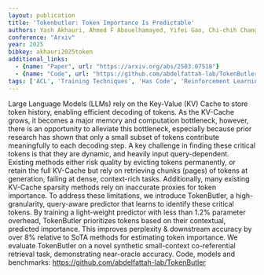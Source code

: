 ```yaml
---
layout: publication
title: 'Tokenbutler: Token Importance Is Predictable'
authors: Yash Akhauri, Ahmed F Abouelhamayed, Yifei Gao, Chi-chih Chang, Nilesh Jain, Mohamed S. Abdelfattah
conference: "Arxiv"
year: 2025
bibkey: akhauri2025token
additional_links:
  - {name: "Paper", url: "https://arxiv.org/abs/2503.07518"}
  - {name: "Code", url: "https://github.com/abdelfattah-lab/TokenButler"}
tags: ['ACL', 'Training Techniques', 'Has Code', 'Reinforcement Learning']
---
```

Large Language Models (LLMs) rely on the Key-Value (KV) Cache to store token
history, enabling efficient decoding of tokens. As the KV-Cache grows, it
becomes a major memory and computation bottleneck, however, there is an
opportunity to alleviate this bottleneck, especially because prior research has
shown that only a small subset of tokens contribute meaningfully to each
decoding step. A key challenge in finding these critical tokens is that they
are dynamic, and heavily input query-dependent. Existing methods either risk
quality by evicting tokens permanently, or retain the full KV-Cache but rely on
retrieving chunks (pages) of tokens at generation, failing at dense,
context-rich tasks. Additionally, many existing KV-Cache sparsity methods rely
on inaccurate proxies for token importance. To address these limitations, we
introduce TokenButler, a high-granularity, query-aware predictor that learns to
identify these critical tokens. By training a light-weight predictor with less
than 1.2% parameter overhead, TokenButler prioritizes tokens based on their
contextual, predicted importance. This improves perplexity & downstream
accuracy by over 8% relative to SoTA methods for estimating token importance.
We evaluate TokenButler on a novel synthetic small-context co-referential
retrieval task, demonstrating near-oracle accuracy. Code, models and
benchmarks: https://github.com/abdelfattah-lab/TokenButler
